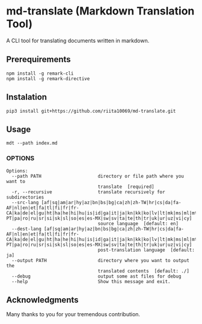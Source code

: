 # md-translate (Markdown Translation Tool)

A CLI tool for translating documents written in markdown.

## Prerequirements

```
npm install -g remark-cli
npm install -g remark-directive
```

## Instalation

```
pip3 install git+https://github.com/riita10069/md-translate.git
```

## Usage

`mdt --path index.md`

### OPTIONS

```
Options:
  --path PATH                     directory or file path where you want to
                                  translate  [required]
  -r, --recursive                 translate recursively for subdirectories
  --src-lang [af|sq|am|ar|hy|az|bn|bs|bg|ca|zh|zh-TW|hr|cs|da|fa-AF|nl|en|et|fa|tl|fi|fr|fr-CA|ka|de|el|gu|ht|ha|he|hi|hu|is|id|ga|it|ja|kn|kk|ko|lv|lt|mk|ms|ml|mt|mr|mn|no|ps|pl|pt|pt-PT|pa|ro|ru|sr|si|sk|sl|so|es|es-MX|sw|sv|ta|te|th|tr|uk|ur|uz|vi|cy]
                                  source language  [default: en]
  --dest-lang [af|sq|am|ar|hy|az|bn|bs|bg|ca|zh|zh-TW|hr|cs|da|fa-AF|nl|en|et|fa|tl|fi|fr|fr-CA|ka|de|el|gu|ht|ha|he|hi|hu|is|id|ga|it|ja|kn|kk|ko|lv|lt|mk|ms|ml|mt|mr|mn|no|ps|pl|pt|pt-PT|pa|ro|ru|sr|si|sk|sl|so|es|es-MX|sw|sv|ta|te|th|tr|uk|ur|uz|vi|cy]
                                  post-translation language  [default: ja]
  --output PATH                   directory where you want to output the
                                  translated contents  [default: ./]
  --debug                         output some ast files for debug
  --help                          Show this message and exit.
```

## Acknowledgments

Many thanks to you for your tremendous contribution.
